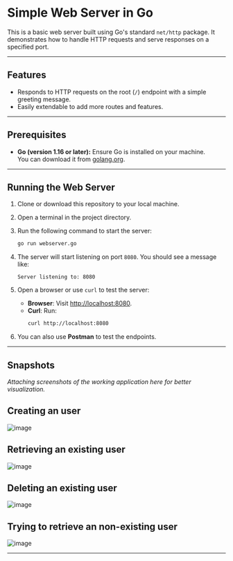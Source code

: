 # Simple Web Server in Go

This is a basic web server built using Go's standard `net/http` package. It demonstrates how to handle HTTP requests and serve responses on a specified port.

---

## Features

- Responds to HTTP requests on the root (`/`) endpoint with a simple greeting message.  
- Easily extendable to add more routes and features.

---

## Prerequisites

- **Go (version 1.16 or later):** Ensure Go is installed on your machine.  
  You can download it from [golang.org](https://golang.org).

---

## Running the Web Server

1. Clone or download this repository to your local machine.  
2. Open a terminal in the project directory.  
3. Run the following command to start the server:

   ```bash
   go run webserver.go
   ```

4. The server will start listening on port `8080`. You should see a message like:

   ```
   Server listening to: 8080
   ```

5. Open a browser or use `curl` to test the server:
   - **Browser**: Visit [http://localhost:8080](http://localhost:8080).  
   - **Curl**: Run:
     ```bash
     curl http://localhost:8080
     ```

6. You can also use **Postman** to test the endpoints.

---

## Snapshots

_Attaching screenshots of the working application here for better visualization._

## Creating an user
![image](https://github.com/user-attachments/assets/bbbef2ad-d0dd-4aab-8095-7116b6a589a0)

## Retrieving an existing user
![image](https://github.com/user-attachments/assets/059218f0-9b89-4f4d-98b7-29ea9a901249)

## Deleting an existing user
![image](https://github.com/user-attachments/assets/49e03809-cc55-4f74-99db-e466572e16a1)

## Trying to retrieve an non-existing user
![image](https://github.com/user-attachments/assets/c08c816b-b166-48ce-b253-62930805a8c8)

---
